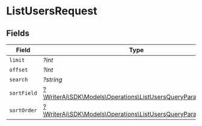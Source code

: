 # ListUsersRequest


## Fields

| Field                                                                                                                    | Type                                                                                                                     | Required                                                                                                                 | Description                                                                                                              |
| ------------------------------------------------------------------------------------------------------------------------ | ------------------------------------------------------------------------------------------------------------------------ | ------------------------------------------------------------------------------------------------------------------------ | ------------------------------------------------------------------------------------------------------------------------ |
| `limit`                                                                                                                  | *?int*                                                                                                                   | :heavy_minus_sign:                                                                                                       | N/A                                                                                                                      |
| `offset`                                                                                                                 | *?int*                                                                                                                   | :heavy_minus_sign:                                                                                                       | N/A                                                                                                                      |
| `search`                                                                                                                 | *?string*                                                                                                                | :heavy_minus_sign:                                                                                                       | N/A                                                                                                                      |
| `sortField`                                                                                                              | [?\WriterAi\SDK\Models\Operations\ListUsersQueryParamSortField](../../Models/Operations/ListUsersQueryParamSortField.md) | :heavy_minus_sign:                                                                                                       | N/A                                                                                                                      |
| `sortOrder`                                                                                                              | [?\WriterAi\SDK\Models\Operations\ListUsersQueryParamSortOrder](../../Models/Operations/ListUsersQueryParamSortOrder.md) | :heavy_minus_sign:                                                                                                       | N/A                                                                                                                      |